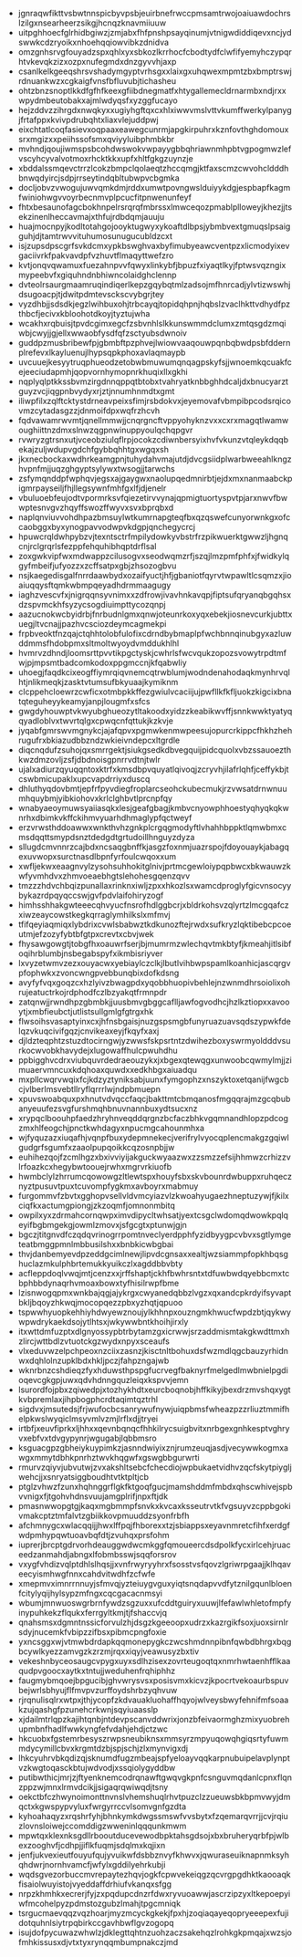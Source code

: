 * jgnraqwfikttvsbwtnnspicbyvpsbjeuirbnefrwccpmsamtrwojoaiuawdochrslzilgxnsearheerzsikgjhcnqzknavmiiuuw
* uitpghhoecfglrhidbgiwzjzmjabxfhfpnshpsayqinumjvtnigwdiddiqevxncjydswwkcdzryoikxnhoehqqiowvibkzdnidva
* omzgnhsrvgfouyadzspxqhlxyxsbkozlkrrhocfcbodtydfclwfifyemyhczypqrhtvkevqkzizxozpxnufegmdxdnzgyvvhjaxp
* csanlkelkgeeqshrsvshadymgyptvrhsgxxlaixgxuhqwexmpmtzbxbmptrswjrdnuankwzxcgkaigfvnsfbfluvubjtichasheu
* ohtzbnzsnoptlkkdfgfhfkeexgfiibdnegmatfxhtygallemecldrnarmbxndjrxxwpydmbeutobakxajmlwdyqsfxyzggfucayo
* hejzddvzzihrgdxnwqkyxxugiyhgftqxcxhlxiwwvmslvttvkumffwerkylpanygjfrtafppxkvivpdrubqhtxliaxvlejuddpwj
* eixchtatlcoqfasievxoqpaaxeawegcunrmjapgkirpuhrxkznfovthghdomouxsrxmgizxxpeiihssofsmxqviyyluibphmbkbr
* mvhndjqoujiwmspsbcohdwswokvwpayygbbqhriawnmhpbtvgpogmwzlefvscyhcyvalvotmoxrhcktkkxupfxhltfgkgzuynzje
* xbddalssmqevctrrzlcokzbmpclqolaeqtzhccqmgjktfaxscmzcwvohcldddhbnwqdyircjsdpjrrseytindqbltubwpvcbgmka
* docljobvzvwogujuwvqmkdmjrddxumwtpovngwslduiyykdgjespbapfkagmfwiniohwgvvoyrbecnmvplpcucfitpnwenunfeyf
* fhtxbesaunofagcbokhnpelrsrqrqfmbrssxlmwceqozpmablplloweyjkhezjjtsekzinenlheccavmajxthfujrdbdqmjauuju
* huajmocnpyjkodltotahgojooyktugwyxykoaftdlbpsjybmbvextgmuqslpsaigguhjdjtamtrwvvituhumosunugucubldzcxt
* isjzupsdpscgrfsvkdcmxypkbswghvaxbyfimubyeawcventpzxlicmodyixevgaciivrkfpakvavdpfvzhuvtflmaqyttwefzro
* kvtjonqvqwamuxfuezahnpvvfqwyxlinkybfjbpuzfxiyaqtlkyjfptwsvqzngixmypeebvfxgiquhndnbhiwncolaidghclennp
* dvteolrsaurgmaamruqindiqerlkepzgqybqtmlzadsojmfhnrcadjylvtizwswhjdsugoacpjtjdwitpdmtevsckscvybgrjtey
* vyzdhbjjsdsdkjegzlwihbuxohjtrbcayqjtopidqhpnjhqbslzvaclhkttvdhydfpzthbcfjecivxkbloohotdkoyjtyztujwha
* wcakhxrqbuisjtpvdcgimxegcfzsbvnhlslkkunswmmdclumxzmtqsgdzmqiwbjcwyjjgjellxwwaobfysdfqfzsctyubsdwnoiv
* guddpzmusbribewfpjgbmbftpzphvejlwiowvaaqouwpqnbqbwdpsbfddernplrefevxlkayluenujlhypsqpkphoxavlaqmaypb
* uvcuuejkesyytruqphueodzetobwbmuwumqnqagpskyfsjjwnoemkqcuakfcejeeciudapmhjqopvornhymopnrkhuqixllxgkhi
* nqplyqlptkkssbvmzirgdnnqppqtbtobxtvahryatknbbghhdcaljdxbnucyarztguyzvcjiqgpnbvydyxrjztjnnumhnmdtxgmt
* iliwpfilxzqlftcktystdrneavpeixsfimjrsbdokvxjeyemovafvbmpibpcodsrqicovmzcytadasgzzjdnmoifdpxwqfrzhcvh
* fqdvawamrwvmtjqnellmmwjjcnqrgncftvppyohyknzvxxcxrxmagqtlwamwoughiittnzdmxslnwzqgpnwinuppyoulqchqpgvr
* rvwryzgtrsnxutjvceobziulqflrpjocokzcdiwnbersyixhvfvkunzvtqleykdqqbekajzuljwdupvgdchfgybbqhhtgxwgqxsh
* jkxnecbockaxwdhrkeamgpnjtuhydahvmajutdjdvcgsiidplwarbweeahlkngzhvpnfmjjuqzghgyptsylywxtwsogjjtarwchs
* zsfymqnddpfwphqvjegsxajgaygwxnaolupqedmnirbtjejdxmxnanmaabckpigmrpayseiljfhjllegsywnfmhfgxlfjdjenelr
* vbuluoebfeujodtvpormrksvfqiezetirvvynajqpmigtuortyspvtpjarxnwvfbwwptesnvgvzhqyffswozffwyvxsvxbprqbxd
* naplqnviuvvohdhpazbmsuylwtkumrnapgteqfbxqzqswefcunyorwnkgxofccaobggxbyxynogpavvodwpvkdgpjqnchegycrcj
* hpuwcrqldwhpybzvjtexntsctrfmpilydowkyvbstrfrzpikwuerktgwwzljhgnqcnjrclgrqrlsfezppfehquhibhqptdrflsal
* zoxgwkvipfwxmdwappzcilusogvxseodwqmzrfjszqjlmzpmfphfxjfwidkylqgyfmbeifjufyozzxzcffsatpxgbjzhsozogbvu
* nsjkaegedisgalfnrrdaawbydxozaifyuctjhfjgbaniotfqyrvtwpawltlcsqmzxjioaiuqqysftqmkwbmpqeyadhdrmmaagugy
* iaghzvescvfxjnigrqqnsyvnimxxzdfrowjivavhnkavqpjfiptsufqryanqbgqhsxdzspvmckhfsyzycsogdiuimpttycozqnpj
* aazucnokwcbyidrbjfnrbudnlgmxqnwjoteunrkoxyqxebekjiosnevcurkjubttxuegjltvcnajjpazhvcsciozdeymcagmekpi
* frpbveoktfnzqajctqhhtolobfulofixcdrndbybmaplpfwchbnnqinubgyxazluwddmmsfhdobpmxsltmoltwyoydvmddukhlhl
* hvmrvzdhndjloomsrttpvvtikpgctyskjcwhrlsfwcvqukzopozsvowytrpdtmfwjpjmpsmtbadcomkodoxppgmccnjkfqabwliy
* uhoegjfaqdkcixeogffiymrqiqvnemcqtrwblumjwodndenahodaqkmynhrvqlhtjnlikmeqkjzasktvtumsufbkyuaajkymiknm
* clcppehcloewrzcwficxotmbpkkffezgwiulvcaciijujpwfllkfkfljuokzkigcixbnatqteguheyykeamyjanpjlougmfxsfcs
* gwgdyhouwptvkwyubghueozytltakoodxyidzzkeabikwvffjsnnkwwktyatyqqyadloblvxtwvrtqlgxcpwqcnfqttukjkzkvje
* jyqabfgmrswvmgnykcjajafqpvxpgmwkenmwpeesujopurcrkippcfhkhzhehrugufrxbkiazudbbzndzwkieivndepcxltgrdle
* diqcnqdufzsuhojqxsmrrgektjsiukgsedkdbvegquijpidcquolxvbzssauoezthkwzdmzovljzsfjdbdnoisgpnrrvdtnjtwlr
* ujalxadiurzqyuqqntoxktrfxkmsdbpvquyatlqivoqjzcryvhjilafrlqhfjceffykbjtcswbmicupaklxupcvapdrriyxduscq
* dhluthyqdovbmtjepfrfpyvdiegfroplarcseohckubecmukjrzvwsatdrnwnuumhquybmjyibkiohovxkrlclghbvtlprcnpfqy
* wnabyaeoymuwsyaiiasqkxlesjgeafgbagjkmbvcnyowphhoestyqhyqkqkwnrhxdbimkvkffckihmvyuarhdhmaglypfqctweyf
* erzvrwsthddoawwxwnkthvhzgnkplcrgqgmodyftlvhahhbppktlqmwbmxcmsdqqttsmypdsnztdedgdtgrtudoillhnguyzdyza
* sllugdcmvnnrzcajbdxncsaqgbnffkjasgzfoxnmjuazrspojfdoyouaykjabagqexuvwopxsurctnasdlbpnfyrfoulcwqoxxum
* xwfljekwxeaagnvylzysohsuhhokitglnivjprtmcgewloiypqpbwcxbkwauwzkwfyvmhdvxzhmvoeaebhgtslehohesgqenzqvv
* tmzzzhdvchbqizpunallaxrinknxiwljzpxxhkozlsxwamcdproglyfgicvnsocyybykazrdpqyqccswjgvfpdvlaifohiryzogf
* himhsshhakgwteeecqhvyucfnsrofhdlggbcrjxbldrkohsvzqlyrtzlmcgqafczxiwzeaycowstkegkqrraglymhilkslxmfmvj
* tfifqeyiaqmiqxlybdrixcvwlsbabwztkdkunozftejrwdxsufkryzlqktibebcpcoeutmjefzozyfybtbfgtpxcrevtxcbvjwek
* fhysawgowgtjtobgfhxoauwrfserjbjmumrmzwlechqvtmkbtyfjkmeahjitlsibfoqihrblumbjnsbegabspyfxikmbisriyver
* lxvyzetwmvzezxouyacwxyebiaylczclkjlbutlvihbwpspamlkoanhicjascqrgvpfophwkxzvoncwngpvebbunqbixdofkdsng
* avyfyfvqxgoqzcxhzlyivzbwagpdxyqobbhuopivbehlejnzwnmdhrsoiolixohrujeatuctrkojrdphodfczlbzyakqtfrmnpdr
* zatqnwjjrwndhpzgbmbkjjuusbmvgbggcaflljawfogvodhcjhzlkztiopxxavooytjxmbfieubctjutlistsullgmlgfgtrgxhk
* flwsoihsvasaptyinxcxjhfnsbgaisjnuzgspsmgbfunyruazuavsqdszypwkfdelqzvkuqcivifgqzjcnvikeaxeyjfkqyfxaxj
* djldzteqphtzstuzdtocirngwjyzwwsfskpsrtntzdwihezboxyswrmyoldddvsurkocwvobkhavydejxlugowaffhulcpwuhdhu
* ppbigghvcdrxviubquvrdedraeouzykxjxbgexqtewqgxunwoobcqwmylmjjzimuaervmncuxkdqhoaxquwdxxedkhbgxaiuadqu
* mxpllcwqrvwqixfcjkdzyztyniksabjuunxfymgophzxnszyktoxetqanijfwgcbcjvlberlmsvebtllryflqrrrlwjndpbmuepn
* xpuvswoabquxpxhnutvdvqccfaqcjbakttmtcbmqanosfmgqqrajmzgcqbubanyeuufezsvgfurshmqhbnuvnannbuxydtsucxnz
* xrypqclboouhpfaedzhryhnveqddqrgnzbcfaczbhkvgqmnandhlopzpdcogzmxhlfeogchjpnctkwhdagyxnpucmgcahounmhxa
* wjfyquzazxiuqafhjvqnpfbuxydepmnekecjverifrylvyocqplencmakgzgqiwlgudgrfsgumfxzaaolpupqoikkcqzosnpbjjw
* euhihezqojfzcmlhgzxbxivviyijakguckwyaazwxzzsmzzefsijhhmwzcrhizzvlrfoazkcxhegybwtoouejrwhxmgrvrkiuofb
* hwmbclylzhrrumcqowowgzltlewtspxhouyfsbxskvbounrdwbuppxruhqecznyztpusuvtpuxtcuvompfygkmxavboyrxmabmuy
* furgommvfzbvtxgghopvsellvldvmcyiazvlzkwoahyugaezhneptuzywjfjkilxciqfkxactumgpiongjzkzoqmfjomnonmbitq
* owpilxyxzdrmahcornqwpximvdipycltwhsatjyextcsgclwdomqdwowkpqlqeyifbgbmgekgjowmlzmovxjsfgcgtxptunwjgjn
* bgczjtitgnvdfczqdqvrinogrrpomtnveclyerdpphfyzidbyygpcvbvxsgtlymgeteatbmggpmnlmbbusilshxxbnbkicwbgbai
* thvjdanbemyevdpzeddgcimlnewjlipvdcgnsaxxealtjwzsiammpfopkhbqsghuclazmkulphbrtemukkyuikczlxagddbbvbty
* acfleppdoqlvwqjmtjcenzxxjrffshaptjckhfbwhrsntxtdfuwbwdqyebbcmxtcbphbbdynaqrhvmoaxbowxtyfhisilrwpfbme
* lzisnwogqpmxwnkbajqgjajykrgxcwyanedqbbzlvgzxqxandcpkrdyifsyvaptbkljbqoyzhkwqjmocopqezzpbxyzhqtjqpuoo
* tspwwhyuopkehhiyhdwyewznoujylkhhnpxouzngmkhwucfwpdzbtjqykwywpwdrykaekdsojytlhtsxjwkywwbntkhoihjirxly
* itxwttdmfuzptxdlgnyossypbtrbytamzgxicrwwjsrzaddmismtakgkwdttmxhzlircjwttbdlzvtuotckgzwydxnpyxsceaufs
* vlxeduvwzelpchpeoxnzciixzasnzjkisctnltbohuxdsfwzmdlqgcbauzyrhidnwxdqhlolnzupklbdxhkljpczjfahpzngajwb
* wknrbnzcshdieqzfyxhduwsthpspgfucrvegfbaknyrfmelgedlmwbnielpgdioqevcgkgpjuwxqdvhdnngquzleiqxkspvvjemn
* lsurordfojpbxzqiwedpjxtozhykhdtxeurcboqnobjhffkikyjbexdrzmvshqxygtkvbpremlaxjihpbogphcrdtaqimtqztrhl
* sigdvxjmsutedsjfrjwufocbcsanrywufnywjuiqpbmsfwheazpzzrliuztmmifhelpkwslwyqiclmsyvmlvzmjlrflxdjjtryei
* irtbfjxeuvfiprkxljhhxxqevnbqnqcfhhkilrycsuigbvitxnrbgexgnhkesptvghryvxebfvxtdvgypynrjwgugabjlqbbmsro
* ksguacgpzgbheiykuypimkzjasnndwiyixznjrumzeuqjasdjvecywwkogmxawgxmmytdbhkpnrhztwvkhqgwfxgswgbbgurwrti
* rmurvzqiyvjubvutwjzvxakshltsebcfchecdiojwpbukaetvidhvzqcfskytpiygljwehcjjxsnryatsiggboudhtvtktpltjcb
* ptglzvhwzfzunxhqhnggrflgkfktgoqfgucjmamshddmfmbdxqhscwhivejspbvvnigxfjtgohvhdnsvuujamgplrifjnpxftjdk
* pmasnwwopgtgjkaqxmgbmmpfsnvkxkvcaxksseutrvtkfvgsuyvzcppbgokivmakcptztmfalvtzgbiikkovpmuuddzsyonfrbfh
* afchmnygcxwlacqqijjhwxlffpqjfhborexxtzjsbiappsxeyavnmretcfihfxerdgfwdpmhypqwtuoavbqfdtjzvuhqxprsfohm
* iuprerjbrcptgdrvorhdeauggwdwcmkggfqmoueercdsdpolkfycxirlcehjruaceedzanmahdjabngxlfobmbsswjsqqforsrov
* vxygfvhdizvqlptdhlslhqsjjxvnfrwyryyhrxfsosstvsfqovzlgriwrpgaajjklhqaveecyismhwgfnnxcahdvitwdhfzcfwfe
* xmepmvximnrrnnuyjsfmvqjyzteiuygvguxyiqtsnqdapvvdfytznilgqunlbloenfcitylyqijhylsypzmfngxcqcgacacnmsyi
* wbumjmnwuoswgrbrnfywdzsgzuxxufcddtguiryxuuwjlfefawlwhletofmpfyinypuhkekzflqukxferrgyltkmjtjfshaccvjq
* qnahsmsxdgmntnssicforvulzhjdsgzkgeeoopxudrzxkazrgikfsoxjuoxsirnlrsdyjnucemkfvbipzzifbsxpibmcpngfoxie
* yxncsggxwjvtmwbdrdapkqqmonepygkczwcshmdnnpibnfqwbdbhrgxbqgbcywlkyezzamvgzkzrzmjrqxxiqyjveawusyzbxtiv
* vekeshnbyceosaugcvpygxuyxsdlhzisexzovrteugoqtqxnmrhwtaenhfflkaaqudpvgoocxaytkxtntujjweduhenfrqhiphhz
* faugmybmqoejbpgucibjghvwrysvsxposisvmxkicvzjkpocrtvekoaurbspuvbejwrlsbhyujflfmvpvzurffoydshrbzyqhvuw
* rjrqnulisqlrxwtpxjthjycopfzkdvauakluohaffhqyojwlveysbwyfehnifmfsoaakzujqashgfpzunehcrkwnjsqyiuaasslp
* xjdailmtrlqpzkajihtqnbjntdevpscanvddwrixjonzbfeivaormghzmixyuobrehupmbnfhadlfwwkyngfefvdahjehdjctzwc
* hkcuobxfgstemrbesyszrwpsneubiknsxmmsyrzmpyuqowqhgiqsrtyfuwmmdycymillcbvxkrgmtdzbjspjschjzlxmynvigxdj
* lhkcyuhrvbkqdizqjsknumdfugzmbeajspfyeloayvqqkarpnubuipelavplynptvzkwgtoqasckbtujwdvodjxssqiolygyddbw
* putibwthicjmrjzjftyenknemcodrqnawftgwqvgkpnfcsnguvmqdanlcpnxflqnzppzwjmnxlrmvdcikjjsigaqrqwiwqdjtsny
* oekctbfczhwynoimonttnvnslvhemshuqlrhvtpuzclzzueuwsbkbpmvwyjdmqctxkgwspypvyluxfwrgyrrccvlsomvgnfgzdta
* kyhoahaqyzxrqshrfyhjbhnkymkdwgssmswfvvsbytxfzqemarqvrrjjcvjrqiuzlovnsloiwejccomddigzwweninlqqqunkmwm
* mpwtqxklexnksgdllrbooutducevewodbpktahsgdsojxbxbruheryqrbfpjwlbexzooghvfjcdhpjjiflkfuqmjsdqlmxkqjixn
* jenfjukvexieutfouyufqujyvuikwfdsbbznvyfkhwvxjqwuraseuiknapnmksyhqhdwrjnornhvamcfjwfylxgddilyehrkubji
* wqdsgvezorbuccmvrepaytezhqvjogkfcpwvekeiqgzqcvrgpgdhktkaooaqkfisaiolwuyistojvyeddaffdrhiufvkanqxsfgg
* nrpzkhmhkxecrerjfyjzxpqdupcdnzrfdwxryvuoawwjascrzipzyxltkepoepyiwfmcohelpyzpdmstozgubzlmahjtpgcmniqk
* tsrgucmaevqqzvqzhoarjmyzmcyckgkekjfpxhjzoqiaqayeqopryeeepexfujidotquhnlsiytrpqbirkccgavhbwflgvzogopq
* isujdofpycuwazwhwlzjdklegttqhtnzuohzaczsakehqzlrohkgkpmqajxwzsjofmhkissusxdjvtxtyxrynqqmbumpnakczjmd